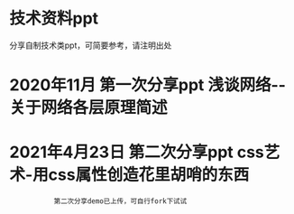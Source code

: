 # 技术资料ppt
分享自制技术类ppt，可简要参考，请注明出处

# 2020年11月 第一次分享ppt 浅谈网络--关于网络各层原理简述

# 2021年4月23日 第二次分享ppt css艺术-用css属性创造花里胡哨的东西
               第二次分享demo已上传，可自行fork下试试
